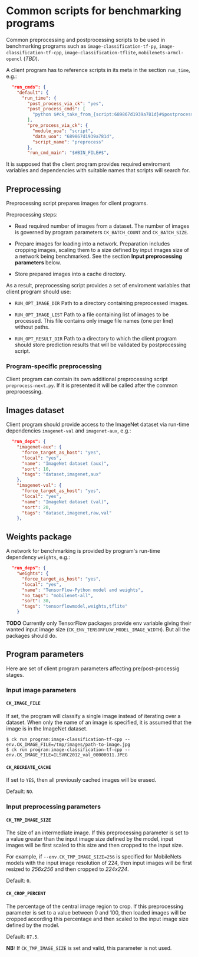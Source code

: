 # Common scripts for benchmarking programs

Common preprocessing and postprocessing scripts to be used in benchmarking programs such as `image-classification-tf-py`, `image-classification-tf-cpp`, `image-classification-tflite`, `mobilenets-armcl-opencl` (*TBD*).

A client program has to reference scripts in its meta in the section `run_time`, e.g.:

```json
  "run_cmds": {
    "default": {
      "run_time": {
        "post_process_via_ck": "yes",
        "post_process_cmds": [
          "python $#ck_take_from_{script:689867d1939a781d}#$postprocess.py"
        ],
        "pre_process_via_ck": {
          "module_uoa": "script",
          "data_uoa": "689867d1939a781d",
          "script_name": "preprocess"
        },
        "run_cmd_main": "$#BIN_FILE#$",
```

It is supposed that the client program provides required enviroment variables and dependencies with suitable names that scripts will search for.


## Preprocessing

Preprocessing script prepares images for client programs.

Preprocessing steps:

- Read required number of images from a dataset. The number of images is governed by program parameters `CK_BATCH_COUNT` and `CK_BATCH_SIZE`.
  
- Prepare images for loading into a network. Preparation includes cropping images, scaling them to a size defined by input images size of a network being benchmarked. See the section **Input preprocessing parameters** below.

- Store prepared images into a cache directory.

As a result, preprocessing script provides a set of enviroment variables that client program should use:

- `RUN_OPT_IMAGE_DIR`
Path to a directory containing preprocessed images.
  
- `RUN_OPT_IMAGE_LIST`
Path to a file containing list of images to be processed.
This file contains only image file names (one per line) without paths.

- `RUN_OPT_RESULT_DIR`
Path to a directory to which the client program should store prediction results that will be validated by postprocessing script.

### Program-specific preprocessing

Client program can contain its own additional preprocessing script  `preprocess-next.py`. If it is presented it will be called after the common preprocessing.

## Images dataset

Client program should provide access to the ImageNet dataset via run-time dependencies `imagenet-val` and `imagenet-aux`, e.g.:

```json
  "run_deps": {
    "imagenet-aux": {
      "force_target_as_host": "yes",
      "local": "yes",
      "name": "ImageNet dataset (aux)",
      "sort": 10,
      "tags": "dataset,imagenet,aux"
    },
    "imagenet-val": {
      "force_target_as_host": "yes",
      "local": "yes",
      "name": "ImageNet dataset (val)",
      "sort": 20,
      "tags": "dataset,imagenet,raw,val"
    },
```

## Weights package

A network for benchmarking is provided by program's run-time dependency `weights`, e.g.:

```json
  "run_deps": {
    "weights": {
      "force_target_as_host": "yes",
      "local": "yes",
      "name": "TensorFlow-Python model and weights",
      "no_tags": "mobilenet-all",
      "sort": 30,
      "tags": "tensorflowmodel,weights,tflite"
    }
```

**TODO** Currently only TensorFlow packages provide env variable giving their wanted input image size (`CK_ENV_TENSORFLOW_MODEL_IMAGE_WIDTH`). But all the packages should do.

## Program parameters

Here are set of client program parameters affecting pre/post-processig stages.

### Input image parameters

#### `CK_IMAGE_FILE`

If set, the program will classify a single image instead of iterating over a
dataset. When only the name of an image is specified, it is assumed that the
image is in the ImageNet dataset.

```
$ ck run program:image-classification-tf-cpp --env.CK_IMAGE_FILE=/tmp/images/path-to-image.jpg
$ ck run program:image-classification-tf-cpp --env.CK_IMAGE_FILE=ILSVRC2012_val_00000011.JPEG
```

#### `CK_RECREATE_CACHE`
If set to `YES`, then all previously cached images will be erased.

Default: `NO`.

### Input preprocessing parameters

#### `CK_TMP_IMAGE_SIZE`

The size of an intermediate image. If this preprocessing parameter is set to a
value greater than the input image size defined by the model, input images
will be first scaled to this size and then cropped to the input size.

For example, if `--env.CK_TMP_IMAGE_SIZE=256` is specified for MobileNets
models with the input image resolution of 224, then input images will be first
resized to *256x256* and then cropped to *224x224*.

Default: `0`.

#### `CK_CROP_PERCENT`

The percentage of the central image region to crop. If this preprocessing
parameter is set to a value between 0 and 100, then loaded images will be
cropped according this percentage and then scaled to the input image size
defined by the model.

Default: `87.5`.

**NB:** If `CK_TMP_IMAGE_SIZE` is set and valid, this parameter is not used.

